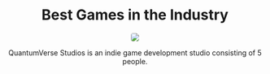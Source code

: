<h1 align="center">Best Games in the Industry</h1>
<p align="center">
    <img src="https://avatars.githubusercontent.com/u/157935432?s=200&v=4" style="border-radius:25%">
</p>

<p align="center">
    QuantumVerse Studios is an indie game development studio consisting of 5 people. 
</p>
